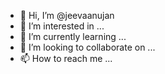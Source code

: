 - 👋 Hi, I’m @jeevaanujan
- 👀 I’m interested in ...
- 🌱 I’m currently learning ...
- 💞️ I’m looking to collaborate on ...
- 📫 How to reach me ...

<!---
jeevaanujan/jeevaanujan is a ✨ special ✨ repository because its `README.md` (this file) appears on your GitHub profile.
You can click the Preview link to take a look at your changes.
--->
